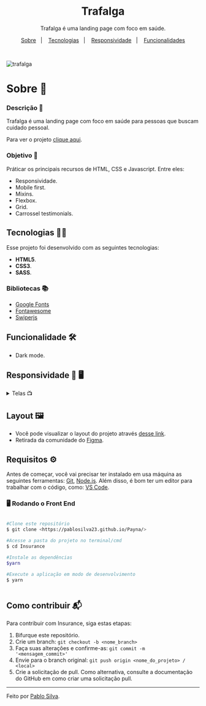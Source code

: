<h1 align="center">Trafalga</h1>

<p align="center">Trafalga é uma landing page com foco em saúde.</p>

<p align="center">
  <a href="#sobre">Sobre</a>&nbsp;&nbsp;&nbsp;|&nbsp;&nbsp;&nbsp;
  <a href="#tecnologias">Tecnologias</a>&nbsp;&nbsp;&nbsp;|&nbsp;&nbsp;&nbsp;
  <a href="#responsividade">Responsividade</a>&nbsp;&nbsp;&nbsp;|&nbsp;&nbsp;&nbsp;
  <a href="#funcionalidades">Funcionalidades</a>
</p>

<br>

![trafalga](https://user-images.githubusercontent.com/87915108/158066969-886297b1-e4f9-42a5-baaa-7371bfd61256.gif)

<h1 id="sobre">Sobre 📖</h1>

### Descrição 📄

Trafalga é uma landing page com foco em saúde para pessoas que buscam cuidado pessoal.

Para ver o projeto [clique aqui](https://pablosilva23.github.io/trafalgar-landing-page/).

### Objetivo 🎯

Práticar os principais recursos de HTML, CSS e Javascript. Entre eles:

- Responsividade.
- Mobile first.
- Mixins.
- Flexbox.
- Grid.
- Carrossel testimonials.

<h2 id="tecnologias">Tecnologias 👨‍💻</h2>

Esse projeto foi desenvolvido com as seguintes tecnologias:

* **HTML5**.
* **CSS3**.
* **SASS**.

### Bibliotecas 📚

* [Google Fonts](https://fonts.google.com/)
* [Fontawesome](https://fontawesome.com/v5/search)
* [Swiperjs](https://swiperjs.com/)

<h2 id="funcionalidades">Funcionalidade 🛠️</h2>

- Dark mode.

<h2 id="responsividade">Responsividade 	📱	🖥️</h2>

<details>
<summary>Telas 📺</summary>
 
   <h3 align="center">Mobile 📱</h3>
 <div align="center">
   <img src="https://user-images.githubusercontent.com/87915108/158065945-eda31f88-79ad-4b5e-8ebd-a02693e043c8.png" width="200px"></img>
 </div>
 <h3 align='center'>Tablet 💻</h3>
   <div align="center">
   <img src="https://user-images.githubusercontent.com/87915108/158065943-ea29e32b-dfd5-41f5-9148-1ce0f4e36990.png" width="600px"></img>
  </div>

   <h3 align='center'>Notebook 💻</h3>
   <div align="center">
   <img src="https://user-images.githubusercontent.com/87915108/158065938-699afd4c-2caa-4e24-aca5-a48b0e53dca3.png" width="600px"></img>
  </div>

</details>

## Layout 🖼️

- Você pode visualizar o layout do projeto através [desse link](https://www.figma.com/file/09caOHIaAiCIkikiaBmOHw/Trafalgar-Landing-Page-(Community)?node-id=0%3A1).
- Retirada da comunidade do [Figma](https://www.figma.com/).

## Requisitos ⚙️

Antes de começar, você vai precisar ter instalado em usa máquina as seguintes ferramentas: [Git](https://git-scm.com/), [Node.js](https://nodejs.org/en/). Além disso, é bom ter um editor para trabalhar com o código, como: [VS Code](https://code.visualstudio.com/).

### 🖥️ Rodando o Front End

```bash

#Clone este repositório
$ git clone <https://pablosilva23.github.io/Payna/>

#Acesse a pasta do projeto no terminal/cmd
$ cd Insurance

#Instale as dependências
$yarn

#Execute a aplicação em modo de desenvolvimento
$ yarn
 
```

## Como contribuir 📬

Para contribuir com Insurance, siga estas etapas:

1. Bifurque este repositório.
1. Crie um branch: `git checkout -b <nome_branch>`
1. Faça suas alterações e confirme-as: `git commit -m '<mensagem_commit>'`
1. Envie para o branch original: `git push origin <nome_do_projeto> / <local>`
1. Crie a solicitação de pull. Como alternativa, consulte a documentação do GitHub em como criar uma solicitação pull.

---
Feito por [Pablo Silva](https://github.com/PabloSilva23).

